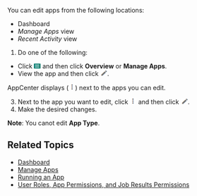 You can edit apps from the following locations:

 - Dashboard
 - _Manage Apps_ view
 - _Recent Activity_ view 

1. Do one of the following:
 * Click ![menu button](images/menu-button.png) and then click **Overview** or **Manage Apps**. 
 * View the app and then click ![edit button](images/edit-app.png).

  AppCenter displays (![more options](images/more-options.png)) next to the apps you can edit.

3. Next to the app you want to edit, click ![more options](images/more-options.png) and then click ![edit button](images/edit-app.png).
4. Make the desired changes.
 
  **Note**: You canot edit **App Type**.

## Related Topics
* [Dashboard](overview.md)
* [Manage Apps](manage-apps.md)
* [Running an App](running-app.md)
* [User Roles, App Permissions, and Job Results Permissions](app-permission-user-role.md)

